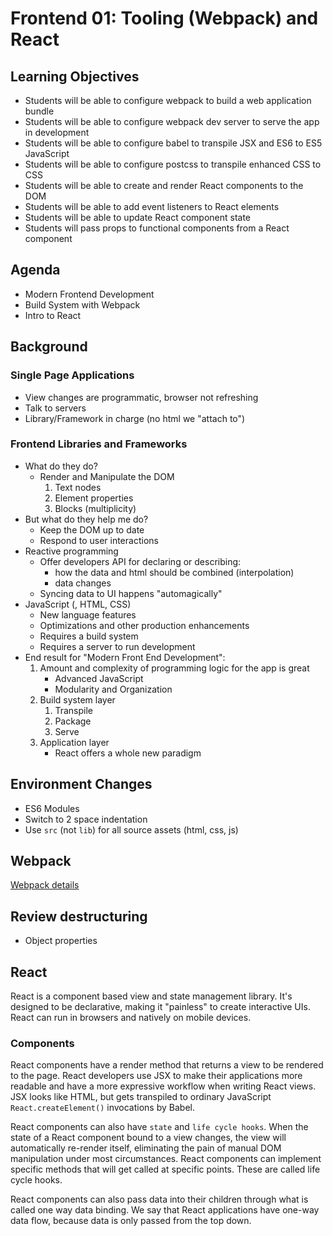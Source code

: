 Frontend 01: Tooling (Webpack) and React
===

## Learning Objectives

* Students will be able to configure webpack to build a web application bundle
* Students will be able to configure webpack dev server to serve the app in development
* Students will be able to configure babel to transpile JSX and ES6 to ES5 JavaScript
* Students will be able to configure postcss to transpile enhanced CSS to CSS
* Students will be able to create and render React components to the DOM
* Students will be able to add event listeners to React elements
* Students will be able to update React component state
* Students will pass props to functional components from a React component

## Agenda

* Modern Frontend Development
* Build System with Webpack
* Intro to React

## Background

### Single Page Applications

* View changes are programmatic, browser not refreshing
* Talk to servers
* Library/Framework in charge (no html we "attach to")

### Frontend Libraries and Frameworks

* What do they do?
    * Render and Manipulate the DOM
        1. Text nodes
        1. Element properties
        1. Blocks (multiplicity)
* But what do they help me do?
    * Keep the DOM up to date
    * Respond to user interactions
* Reactive programming
    * Offer developers API for declaring or describing:
        * how the data and html should be combined (interpolation)
        * data changes
    * Syncing data to UI happens "automagically"
* JavaScript (, HTML, CSS)
    * New language features
    * Optimizations and other production enhancements
    * Requires a build system
    * Requires a server to run development
* End result for "Modern Front End Development":
    1. Amount and complexity of programming logic for the app is great
        * Advanced JavaScript
        * Modularity and Organization
    1. Build system layer
        1. Transpile
        1. Package
        1. Serve
    1. Application layer
        * React offers a whole new paradigm

## Environment Changes

* ES6 Modules
* Switch to 2 space indentation
* Use `src` (not `lib`) for all source assets (html, css, js)

## Webpack

[Webpack details](webpack.md)

## Review destructuring

* Object properties

## React

React is a component based view and state management library. It's designed to be declarative, making it "painless" to create interactive UIs. React can run in browsers and natively on mobile devices.

### Components

React components have a render method that returns a view to be rendered to the page. React developers use JSX to make their applications more readable and have a more expressive workflow when writing React views. JSX looks like HTML, but gets transpiled to ordinary JavaScript `React.createElement()` invocations by Babel. 

React components can also have `state` and `life cycle hooks`. When the state of a React component bound to a view changes, the view will automatically re-render itself, eliminating the pain of manual DOM manipulation under most circumstances. React components can implement specific methods that will get called at specific points. These are called life cycle hooks.

React components can also pass data into their children through what is called one way data binding. We say that React applications have one-way data flow, because data is only passed from the top down.